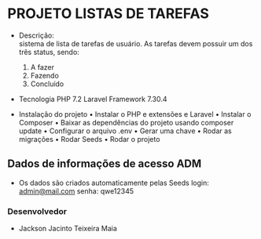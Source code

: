 # PROJETO LISTAS DE TAREFAS

- Descrição:  
    sistema de lista de tarefas de usuário.
    As tarefas devem possuir um dos três status, sendo:
    1. A fazer
    2. Fazendo
    3. Concluído
- Tecnologia 
    PHP 7.2
    Laravel Framework 7.30.4

- Instalação do projeto
    • Instalar o PHP e extensões e Laravel
    • Instalar o Composer
    • Baixar as dependências do projeto usando composer update
    • Configurar o arquivo .env
    • Gerar uma chave
    • Rodar as migrações
    • Rodar Seeds
    • Rodar o projeto
## Dados de informações de acesso ADM

- Os dados são criados automaticamente pelas Seeds
login: admin@mail.com
senha: qwe12345

###  Desenvolvedor 

- Jackson Jacinto Teixeira Maia
